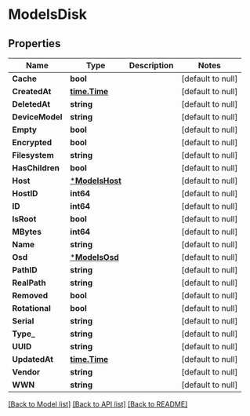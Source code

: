 # ModelsDisk

## Properties
Name | Type | Description | Notes
------------ | ------------- | ------------- | -------------
**Cache** | **bool** |  | [default to null]
**CreatedAt** | [**time.Time**](time.Time.md) |  | [default to null]
**DeletedAt** | **string** |  | [default to null]
**DeviceModel** | **string** |  | [default to null]
**Empty** | **bool** |  | [default to null]
**Encrypted** | **bool** |  | [default to null]
**Filesystem** | **string** |  | [default to null]
**HasChildren** | **bool** |  | [default to null]
**Host** | [***ModelsHost**](models.Host.md) |  | [default to null]
**HostID** | **int64** |  | [default to null]
**ID** | **int64** |  | [default to null]
**IsRoot** | **bool** |  | [default to null]
**MBytes** | **int64** |  | [default to null]
**Name** | **string** |  | [default to null]
**Osd** | [***ModelsOsd**](models.Osd.md) |  | [default to null]
**PathID** | **string** |  | [default to null]
**RealPath** | **string** |  | [default to null]
**Removed** | **bool** |  | [default to null]
**Rotational** | **bool** |  | [default to null]
**Serial** | **string** |  | [default to null]
**Type_** | **string** |  | [default to null]
**UUID** | **string** |  | [default to null]
**UpdatedAt** | [**time.Time**](time.Time.md) |  | [default to null]
**Vendor** | **string** |  | [default to null]
**WWN** | **string** |  | [default to null]

[[Back to Model list]](../README.md#documentation-for-models) [[Back to API list]](../README.md#documentation-for-api-endpoints) [[Back to README]](../README.md)

